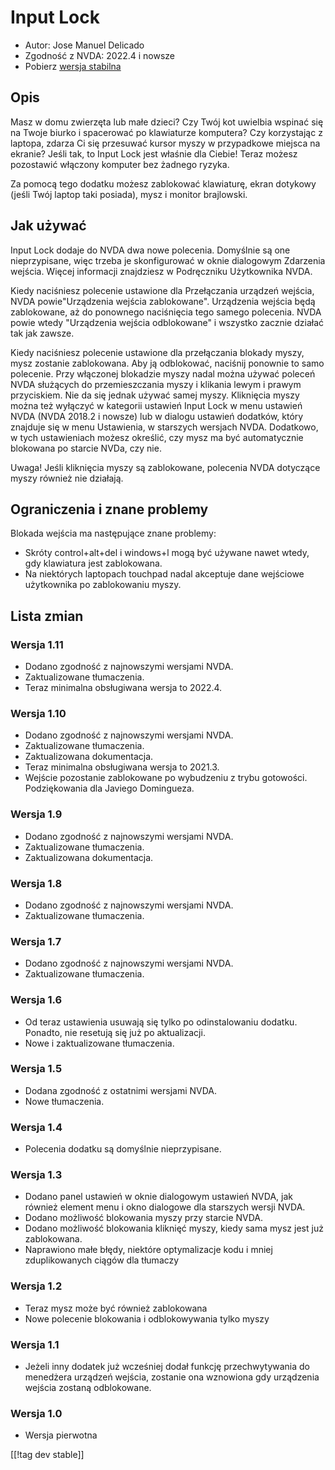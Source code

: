 # Input Lock #

* Autor: Jose Manuel Delicado
* Zgodność z NVDA: 2022.4 i nowsze
* Pobierz [wersja stabilna][1]

## Opis

Masz w domu zwierzęta lub małe dzieci? Czy Twój kot uwielbia wspinać się na
Twoje biurko i spacerować po klawiaturze komputera? Czy korzystając z
laptopa, zdarza Ci się przesuwać kursor myszy w przypadkowe miejsca na
ekranie? Jeśli tak, to Input Lock jest właśnie dla Ciebie! Teraz możesz
pozostawić włączony komputer bez żadnego ryzyka.

Za pomocą tego dodatku możesz zablokować klawiaturę, ekran dotykowy (jeśli
Twój laptop taki posiada), mysz i monitor brajlowski.

## Jak używać

Input Lock dodaje do NVDA dwa nowe polecenia. Domyślnie są one
nieprzypisane, więc trzeba je skonfigurować w oknie dialogowym Zdarzenia
wejścia. Więcej informacji znajdziesz w Podręczniku Użytkownika NVDA.

Kiedy naciśniesz polecenie ustawione dla Przełączania urządzeń wejścia, NVDA
powie"Urządzenia wejścia zablokowane". Urządzenia wejścia będą zablokowane,
aż do ponownego naciśnięcia tego samego polecenia. NVDA powie wtedy
"Urządzenia wejścia odblokowane" i wszystko zacznie działać tak jak zawsze.

Kiedy naciśniesz polecenie ustawione dla przełączania blokady myszy, mysz
zostanie zablokowana. Aby ją odblokować, naciśnij ponownie to samo
polecenie. Przy włączonej blokadzie myszy nadal można używać poleceń NVDA
służących do przemieszczania myszy i klikania lewym i prawym
przyciskiem. Nie da się jednak używać samej myszy. Kliknięcia myszy można
też wyłączyć w kategorii ustawień Input Lock w menu ustawień NVDA (NVDA
2018.2 i nowsze) lub w dialogu ustawień dodatków, który znajduje się w menu
Ustawienia, w starszych wersjach NVDA. Dodatkowo, w tych ustawieniach możesz
określić, czy mysz ma być automatycznie blokowana po starcie NVDa, czy nie.

Uwaga! Jeśli kliknięcia myszy są zablokowane, polecenia NVDA dotyczące myszy
również nie działają.

## Ograniczenia i znane problemy

Blokada wejścia ma następujące znane problemy:

* Skróty control+alt+del i windows+l mogą być używane nawet wtedy, gdy
  klawiatura jest zablokowana.
* Na niektórych laptopach touchpad nadal akceptuje dane wejściowe
  użytkownika po zablokowaniu myszy.

## Lista zmian

### Wersja 1.11

* Dodano zgodność z najnowszymi wersjami NVDA.
* Zaktualizowane tłumaczenia.
* Teraz minimalna obsługiwana wersja to 2022.4.

### Wersja 1.10

* Dodano zgodność z najnowszymi wersjami NVDA.
* Zaktualizowane tłumaczenia.
* Zaktualizowana dokumentacja.
* Teraz minimalna obsługiwana wersja to 2021.3.
* Wejście pozostanie zablokowane po wybudzeniu z trybu
  gotowości. Podziękowania dla Javiego Domingueza.

### Wersja 1.9

* Dodano zgodność z najnowszymi wersjami NVDA.
* Zaktualizowane tłumaczenia.
* Zaktualizowana dokumentacja.

### Wersja 1.8

* Dodano zgodność z najnowszymi wersjami NVDA.
* Zaktualizowane tłumaczenia.

### Wersja 1.7

* Dodano zgodność z najnowszymi wersjami NVDA.
* Zaktualizowane tłumaczenia.

### Wersja 1.6

* Od teraz ustawienia usuwają się tylko po odinstalowaniu dodatku. Ponadto,
  nie resetują się już po aktualizacji.
* Nowe i zaktualizowane tłumaczenia.

### Wersja 1.5

* Dodana zgodność z ostatnimi wersjami NVDA.
* Nowe tłumaczenia.

### Wersja 1.4

* Polecenia dodatku są domyślnie nieprzypisane.

### Wersja 1.3

* Dodano panel ustawień w oknie dialogowym ustawień NVDA, jak również
  element menu i okno dialogowe dla starszych wersji NVDA.
* Dodano możliwość blokowania myszy przy starcie NVDA.
* Dodano możliwość blokowania kliknięć myszy, kiedy sama mysz jest już
  zablokowana.
* Naprawiono małe błędy, niektóre optymalizacje kodu i mniej zduplikowanych
  ciągów dla tłumaczy

### Wersja 1.2

* Teraz mysz może być również zablokowana
* Nowe polecenie blokowania i odblokowywania tylko myszy

### Wersja 1.1

* Jeżeli inny dodatek już wcześniej dodał funkcję przechwytywania do
  menedżera urządzeń wejścia, zostanie ona wznowiona gdy urządzenia wejścia
  zostaną odblokowane.

### Wersja 1.0

* Wersja pierwotna

[[!tag dev stable]]

[1]: https://addons.nvda-project.org/files/get.php?file=inputLock
